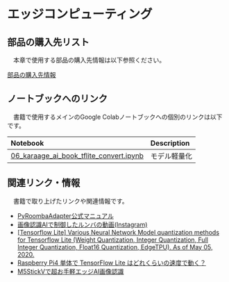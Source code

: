 # エッジコンピューティング

## 部品の購入先リスト
　本章で使用する部品の購入先情報は以下参照ください。

[部品の購入先情報](./PARTS_LIST.md)


## ノートブックへのリンク
　書籍で使用するメインのGoogle Colabノートブックへの個別のリンクは以下です。

| Notebook  | Description |
|:-|:-|
| [06_karaage_ai_book_tflite_convert.ipynb](https://colab.research.google.com/drive/1AutFtt-bh0JEQI45Ue4w99_LNe2qXn-9?usp=sharing)  | モデル軽量化 |

## 関連リンク・情報
　書籍で取り上げたリンクや関連情報です。

- [PyRoombaAdapter公式マニュアル](https://atsushisakai.github.io/PyRoombaAdapter/)
- [画像認識AIで制御したルンバの動画(Instagram)](https://www.instagram.com/p/B7gERcFAhLG/) 
- [[Tensorflow Lite] Various Neural Network Model quantization methods for Tensorflow Lite (Weight Quantization, Integer Quantization, Full Integer Quantization, Float16 Quantization, EdgeTPU). As of May 05, 2020.](https://qiita.com/PINTO/items/008c54536fca690e0572) 
- [Raspberry Pi4 単体で TensorFlow Lite はどれくらいの速度で動く？](https://qiita.com/terryky/items/243000fcfcb89af11510) 
- [M5StickVで超お手軽エッジAI画像認識](https://karaage.hatenadiary.jp/entry/2019/08/14/073000)
